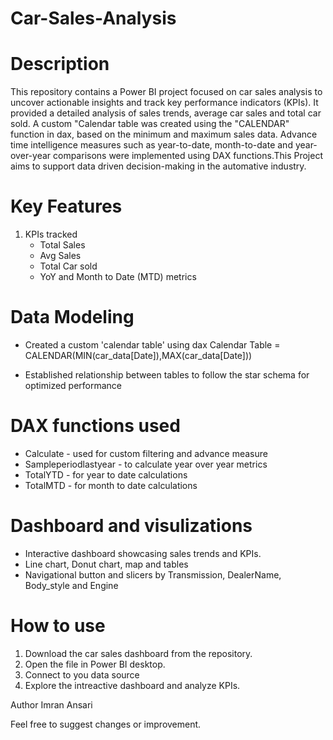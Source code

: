 # Car-Sales-Analysis

# Description

This repository contains a Power BI project focused on car sales analysis to uncover actionable insights and track key performance indicators (KPIs). It provided a detailed analysis of sales trends, average car sales and total car sold. A custom "Calendar table was created using the "CALENDAR" function in dax, based on the minimum and maximum sales data. Advance time intelligence measures such as year-to-date, month-to-date and year-over-year comparisons were implemented using DAX functions.This Project aims to support data driven decision-making in the automative industry.


# Key Features 

1. KPIs tracked
   - Total Sales
   - Avg Sales
   - Total Car sold
   - YoY and Month to Date (MTD) metrics

# Data Modeling 

- Created a custom 'calendar table' using dax
  Calendar Table = CALENDAR(MIN(car_data[Date]),MAX(car_data[Date]))

- Established relationship between tables to follow the star schema for optimized performance

# DAX functions used 

- Calculate - used for custom filtering and advance measure 
- Sampleperiodlastyear - to calculate year over year metrics 
- TotalYTD - for year to date calculations 
- TotalMTD - for month to date calculations 

# Dashboard and visulizations 

- Interactive dashboard showcasing sales trends and KPIs.
- Line chart, Donut chart, map and tables
- Navigational button and slicers by Transmission, DealerName, Body_style and Engine

# How to use 

1. Download the car sales dashboard from the repository.
2. Open the file in Power BI desktop.
3. Connect to you data source
4. Explore the intreactive dashboard and analyze KPIs.



Author 
Imran Ansari

Feel free to suggest changes or improvement.






